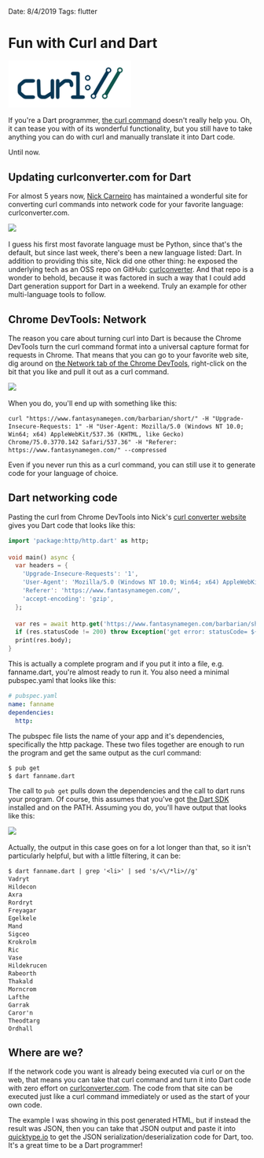 Date: 8/4/2019
Tags: flutter

# Fun with Curl and Dart
<img src="/public/post-images/2019-08-04-curl-dart-fun/curl-logo.png" class="main-blog-image" style="width: 250px" />

If you're a Dart programmer, [the curl command](https://curl.haxx.se/docs/manpage.html) doesn't really help you. Oh, it can tease you with of its wonderful functionality, but you still have to take anything you can do with curl and manually translate it into Dart code.

Until now.

## Updating curlconverter.com for Dart
For almost 5 years now, [Nick Carneiro](https://github.com/NickCarneiro) has maintained a wonderful site for converting curl commands into network code for your favorite language: curlconverter.com.

<img src="http://sellsbrothers.com/public/post-images/2019-08-04-curl-dart-fun/curl.trillworks.com.png" />

I guess his first most favorate language must be Python, since that's the default, but since last week, there's been a new language listed: Dart. In addition to providing this site, Nick did one other thing: he exposed the underlying tech as an OSS repo on GitHub: [curlconverter](https://github.com/NickCarneiro/curlconverter). And that repo is a wonder to behold, because it was factored in such a way that I could add Dart generation support for Dart in a weekend. Truly an example for other multi-language tools to follow.

## Chrome DevTools: Network
The reason you care about turning curl into Dart is because the Chrome DevTools turn the curl command format into a universal capture format for requests in Chrome. That means that you can go to your favorite web site, dig around on [the Network tab of the Chrome DevTools](https://developers.google.com/web/tools/chrome-devtools/network/), right-click on the bit that you like and pull it out as a curl command.

<img src='http://sellsbrothers.com/public/post-images/2019-08-04-curl-dart-fun/copy-as-curl.png' />

When you do, you'll end up with something like this:

```shell
curl "https://www.fantasynamegen.com/barbarian/short/" -H "Upgrade-Insecure-Requests: 1" -H "User-Agent: Mozilla/5.0 (Windows NT 10.0; Win64; x64) AppleWebKit/537.36 (KHTML, like Gecko) Chrome/75.0.3770.142 Safari/537.36" -H "Referer: https://www.fantasynamegen.com/" --compressed
```

Even if you never run this as a curl command, you can still use it to generate code for your language of choice.

## Dart networking code
Pasting the curl from Chrome DevTools into Nick's [curl converter website](https://curlconverter.com/dart/) gives you Dart code that looks like this:

```dart
import 'package:http/http.dart' as http;

void main() async {
  var headers = {
    'Upgrade-Insecure-Requests': '1',
    'User-Agent': 'Mozilla/5.0 (Windows NT 10.0; Win64; x64) AppleWebKit/537.36 (KHTML, like Gecko) Chrome/75.0.3770.142 Safari/537.36',
    'Referer': 'https://www.fantasynamegen.com/',
    'accept-encoding': 'gzip',
  };

  var res = await http.get('https://www.fantasynamegen.com/barbarian/short/', headers: headers);
  if (res.statusCode != 200) throw Exception('get error: statusCode= ${res.statusCode}');
  print(res.body);
}
```

This is actually a complete program and if you put it into a file, e.g. fanname.dart, you're almost ready to run it. You also need a minimal pubspec.yaml that looks like this:

```yaml
# pubspec.yaml
name: fanname
dependencies:
  http:
```

The pubspec file lists the name of your app and it's dependencies, specifically the http package. These two files together are enough to run the program and get the same output as the curl command:

```shell
$ pub get
$ dart fanname.dart
```

The call to ```pub get``` pulls down the dependencies and the call to dart runs your program. Of course, this assumes that you've got [the Dart SDK](https://dart.dev/tools/sdk) installed and on the PATH. Assuming you do, you'll have output that looks like this:

<img src='http://sellsbrothers.com/public/post-images/2019-08-04-curl-dart-fun/curl-dart-out.png' />

Actually, the output in this case goes on for a lot longer than that, so it isn't particularly helpful, but with a little filtering, it can be:

```shell
$ dart fanname.dart | grep '<li>' | sed 's/<\/*li>//g'
Vadryt
Hildecon
Axra
Rordryt
Freyagar
Egelkele
Mand
Sigceo
Krokrolm
Ric
Vase
Hildekrucen
Rabeorth
Thakald
Morncrom
Lafthe
Garrak
Caror'n
Theodtarg
Ordhall
```

## Where are we?
If the network code you want is already being executed via curl or on the web, that means you can take that curl command and turn it into Dart code with zero effort on [curlconverter.com](https://curlconverter.com/#dart). The code from that site can be executed just like a curl command immediately or used as the start of your own code.

The example I was showing in this post generated HTML, but if instead the result was JSON, then you can take that JSON output and paste it into [quicktype.io](https://app.quicktype.io/) to get the JSON serialization/deserialization code for Dart, too. It's a great time to be a Dart programmer!
